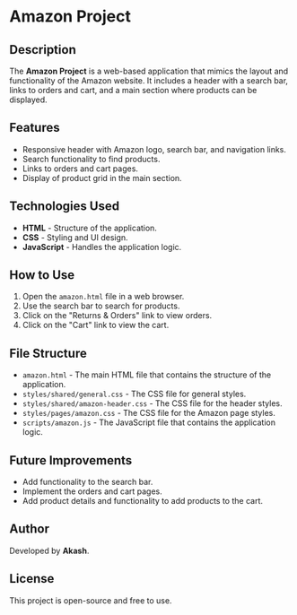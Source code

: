 # Amazon Project

## Description
The **Amazon Project** is a web-based application that mimics the layout and functionality of the Amazon website. It includes a header with a search bar, links to orders and cart, and a main section where products can be displayed.

## Features
- Responsive header with Amazon logo, search bar, and navigation links.
- Search functionality to find products.
- Links to orders and cart pages.
- Display of product grid in the main section.

## Technologies Used
- **HTML** - Structure of the application.
- **CSS** - Styling and UI design.
- **JavaScript** - Handles the application logic.

## How to Use
1. Open the `amazon.html` file in a web browser.
2. Use the search bar to search for products.
3. Click on the "Returns & Orders" link to view orders.
4. Click on the "Cart" link to view the cart.

## File Structure
- `amazon.html` - The main HTML file that contains the structure of the application.
- `styles/shared/general.css` - The CSS file for general styles.
- `styles/shared/amazon-header.css` - The CSS file for the header styles.
- `styles/pages/amazon.css` - The CSS file for the Amazon page styles.
- `scripts/amazon.js` - The JavaScript file that contains the application logic.

## Future Improvements
- Add functionality to the search bar.
- Implement the orders and cart pages.
- Add product details and functionality to add products to the cart.

## Author
Developed by **Akash**.

## License
This project is open-source and free to use.
